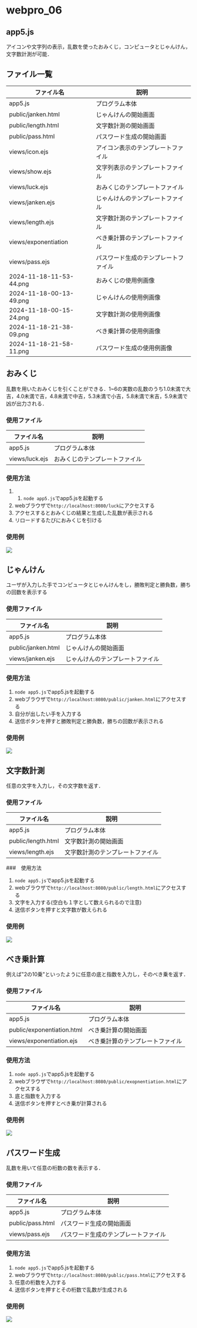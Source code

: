 # webpro_06
## app5.js
アイコンや文字列の表示，乱数を使ったおみくじ，コンピュータとじゃんけん，文字数計測が可能．
## ファイル一覧
ファイル名|説明
-|-
app5.js | プログラム本体
public/janken.html | じゃんけんの開始画面
public/length.html | 文字数計測の開始画面
public/pass.html | パスワード生成の開始画面
views/icon.ejs | アイコン表示のテンプレートファイル
views/show.ejs | 文字列表示のテンプレートファイル
views/luck.ejs | おみくじのテンプレートファイル
views/janken.ejs | じゃんけんのテンプレートファイル
views/length.ejs | 文字数計測のテンプレートファイル
views/exponentiation | べき乗計算のテンプレートファイル
views/pass.ejs | パスワード生成のテンプレートファイル
2024-11-18-11-53-44.png | おみくじの使用例画像
2024-11-18-00-13-49.png | じゃんけんの使用例画像
2024-11-18-00-15-24.png | 文字数計測の使用例画像
2024-11-18-21-38-09.png | べき乗計算の使用例画像
2024-11-18-21-58-11.png | パスワード生成の使用例画像

## おみくじ
乱数を用いたおみくじを引くことができる．1~6の実数の乱数のうち1.0未満で大吉，4.0未満で吉，4.8未満で中吉，5.3未満で小吉，5.8未満で末吉，5.9未満で凶が出力される．

### 使用ファイル
ファイル名|説明
-|-
app5.js | プログラム本体
views/luck.ejs | おみくじのテンプレートファイル

### 使用方法
1. 1. `node app5.js`でapp5.jsを起動する
2. webブラウザで`http://localhost:8080/luck`にアクセスする
3. アクセスするとおみくじの結果と生成した乱数が表示される
4. リロードするたびにおみくじを引ける

### 使用例
![](2024-11-18-11-53-44.png)

## じゃんけん
ユーザが入力した手でコンピュータとじゃんけんをし，勝敗判定と勝負数，勝ちの回数を表示する
### 使用ファイル
ファイル名|説明
-|-
app5.js | プログラム本体
public/janken.html | じゃんけんの開始画面
views/janken.ejs | じゃんけんのテンプレートファイル

### 使用方法
1. `node app5.js`でapp5.jsを起動する
2. webブラウザで`http://localhost:8080/public/janken.html`にアクセスする
3. 自分が出したい手を入力する
4. 送信ボタンを押すと勝敗判定と勝負数，勝ちの回数が表示される

### 使用例
![](2024-11-18-00-13-49.png)

## 文字数計測
任意の文字を入力し，その文字数を返す．
### 使用ファイル
ファイル名|説明
-|-
app5.js | プログラム本体
public/length.html | 文字数計測の開始画面
views/length.ejs | 文字数計測のテンプレートファイル

###　使用方法
1. `node app5.js`でapp5.jsを起動する
2. webブラウザで`http://localhost:8080/public/length.html`にアクセスする
3. 文字を入力する(空白も１字として数えられるので注意)
4. 送信ボタンを押すと文字数が数えられる
### 使用例
![](2024-11-18-00-15-24.png)


## べき乗計算
例えば"2の10乗"といったように任意の底と指数を入力し，そのべき乗を返す．

### 使用ファイル
ファイル名|説明
-|-
app5.js | プログラム本体
public/exponentiation.html | べき乗計算の開始画面
views/exponentiation.ejs | べき乗計算のテンプレートファイル

### 使用方法
1. `node app5.js`でapp5.jsを起動する
2. webブラウザで`http://localhost:8080/public/exopnentiation.html`にアクセスする
3. 底と指数を入力する
4. 送信ボタンを押すとべき乗が計算される

### 使用例
![](2024-11-18-21-38-09.png)

## パスワード生成
乱数を用いて任意の桁数の数を表示する．

### 使用ファイル
ファイル名|説明
-|-
app5.js | プログラム本体
public/pass.html | パスワード生成の開始画面
views/pass.ejs | パスワード生成のテンプレートファイル

### 使用方法
1. `node app5.js`でapp5.jsを起動する
2. webブラウザで`http://localhost:8080/public/pass.html`にアクセスする
3. 任意の桁数を入力する
4. 送信ボタンを押すとその桁数で乱数が生成される

### 使用例
![](2024-11-18-21-58-11.png)